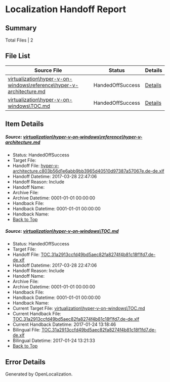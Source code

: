 # <a name='report-top'></a> Localization Handoff Report

## Summary
 Total Files | 2

## File List
 Source File | Status | Details 
 ----------- | ------ | ------- 
 [virtualization\hyper-v-on-windows\reference\hyper-v-architecture.md](https://github.com/Microsoft/Virtualization-Documentation-Private/blob/bb171f4a858fefe33dd0748b500a018fd0382ea6/virtualization/hyper-v-on-windows/reference/hyper-v-architecture.md) | HandedOffSuccess | [Details](#a986af5c3a448265540671bd2d6678dbcd4d0833200)
 [virtualization\hyper-v-on-windows\TOC.md](https://github.com/Microsoft/Virtualization-Documentation-Private/blob/bb171f4a858fefe33dd0748b500a018fd0382ea6/virtualization/hyper-v-on-windows/TOC.md) | HandedOffSuccess | [Details](#3b904d73a3acbfdbf519c9fb3ef3b5d237975dd9206)

## Item Details
##### <a name='a986af5c3a448265540671bd2d6678dbcd4d0833200'></a> Source: [virtualization\hyper-v-on-windows\reference\hyper-v-architecture.md](https://github.com/Microsoft/Virtualization-Documentation-Private/blob/bb171f4a858fefe33dd0748b500a018fd0382ea6/virtualization/hyper-v-on-windows/reference/hyper-v-architecture.md)
* Status: HandedOffSuccess
* Target File: 
* Handoff File: [hyper-v-architecture.c803b56d1e6abb9bb3965d40510d97387a57067e.de-de.xlf](https://github.com/Microsoft/Virtualization-Documentation-Private.handoff/blob/37de447ff05fd39fb5ac9e715c27ae559c3a7b23/ol-handoff/Microsoft/Virtualization-Documentation-Private.de-de/live/hyper-v-architecture.c803b56d1e6abb9bb3965d40510d97387a57067e.de-de.xlf)
* Handoff Datetime: 2017-03-28 22:47:06
* Handoff Reason: Include
* Handoff Name: 
* Archive File: 
* Archive Datetime: 0001-01-01 00:00:00
* Handback File: 
* Handback Datetime: 0001-01-01 00:00:00
* Handback Name: 
* [Back to Top](#report-top)

##### <a name='3b904d73a3acbfdbf519c9fb3ef3b5d237975dd9206'></a> Source: [virtualization\hyper-v-on-windows\TOC.md](https://github.com/Microsoft/Virtualization-Documentation-Private/blob/bb171f4a858fefe33dd0748b500a018fd0382ea6/virtualization/hyper-v-on-windows/TOC.md)
* Status: HandedOffSuccess
* Target File: 
* Handoff File: [TOC.31a2913ccfd49bd5aec82fa8274f4b81c18f1fd7.de-de.xlf](https://github.com/Microsoft/Virtualization-Documentation-Private.handoff/blob/37de447ff05fd39fb5ac9e715c27ae559c3a7b23/ol-handoff/Microsoft/Virtualization-Documentation-Private.de-de/live/TOC.31a2913ccfd49bd5aec82fa8274f4b81c18f1fd7.de-de.xlf)
* Handoff Datetime: 2017-03-28 22:47:06
* Handoff Reason: Include
* Handoff Name: 
* Archive File: 
* Archive Datetime: 0001-01-01 00:00:00
* Handback File: 
* Handback Datetime: 0001-01-01 00:00:00
* Handback Name: 
* Current Target File: [virtualization\hyper-v-on-windows\TOC.md](https://github.com/Microsoft/Virtualization-Documentation-Private.de-de/blob/6c6f96dbd687188f2624f99812e45211aca6ad09/virtualization/hyper-v-on-windows/TOC.md)
* Current Handback File: [TOC.31a2913ccfd49bd5aec82fa8274f4b81c18f1fd7.de-de.xlf](https://github.com/Microsoft/Virtualization-Documentation-Private.handback/blob/ebc577621967322344de88b0bc4c6b35bcb3dbd2/ol-handback/Microsoft/Virtualization-Documentation-Private.de-de/live/TOC.31a2913ccfd49bd5aec82fa8274f4b81c18f1fd7.de-de.xlf)
* Current Handback Datetime: 2017-01-24 13:18:46
* Bilingual File: [TOC.31a2913ccfd49bd5aec82fa8274f4b81c18f1fd7.de-de.xlf](https://github.com/Microsoft/Virtualization-Documentation-Private.handback/blob/ebc577621967322344de88b0bc4c6b35bcb3dbd2/ol-handback/Microsoft/Virtualization-Documentation-Private.de-de/live/TOC.31a2913ccfd49bd5aec82fa8274f4b81c18f1fd7.de-de.xlf)
* Bilingual Datetime: 2017-01-24 13:21:33
* [Back to Top](#report-top)


## Error Details

Generated by OpenLocalization.
